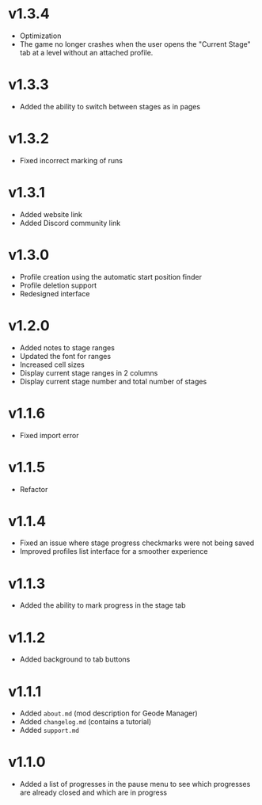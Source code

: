 # v1.3.4
- Optimization
- The game no longer crashes when the user opens the "Current Stage" tab at a level without an attached profile.

# v1.3.3
- Added the ability to switch between stages as in pages

# v1.3.2
- Fixed incorrect marking of runs

# v1.3.1
- Added website link
- Added Discord community link

# v1.3.0
- Profile creation using the automatic start position finder
- Profile deletion support
- Redesigned interface

# v1.2.0
- Added notes to stage ranges
- Updated the font for ranges
- Increased cell sizes
- Display current stage ranges in 2 columns
- Display current stage number and total number of stages

# v1.1.6
- Fixed import error

# v1.1.5
- Refactor

# v1.1.4
- Fixed an issue where stage progress checkmarks were not being saved
- Improved profiles list interface for a smoother experience

# v1.1.3
- Added the ability to mark progress in the stage tab

# v1.1.2
- Added background to tab buttons

# v1.1.1
- Added `about.md` (mod description for Geode Manager)
- Added `changelog.md` (contains a tutorial)
- Added `support.md`

# v1.1.0
- Added a list of progresses in the pause menu to see which progresses are already closed and which are in progress